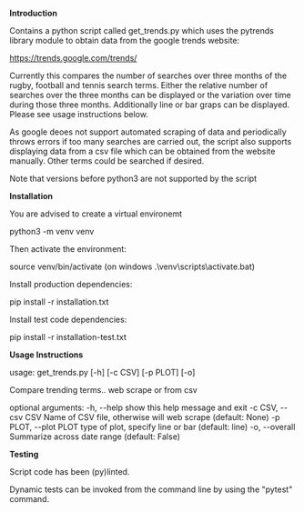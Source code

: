 **Introduction**

Contains a python script called get_trends.py which uses the pytrends library module
to obtain data from the google trends website:

https://trends.google.com/trends/

Currently this compares the number of searches over three months of the rugby, football and tennis
search terms. Either the relative number of searches over the three months can be displayed or the variation over time during those three months. Additionally line or bar graps can be displayed.
Please see usage instructions below. 

As google deoes not support automated scraping of data and periodically throws errors if too many
searches are carried out, the script also supports displaying data from a csv file which can be
obtained from the website manually. Other terms could be searched if desired.

Note that versions before python3 are not supported by the script

**Installation**

You are advised to create a virtual environemt

python3 -m venv venv

Then activate the environment:

source venv/bin/activate (on windows .\venv\scripts\activate.bat)

Install production dependencies:

pip install -r installation.txt

Install test code dependencies:

pip install -r installation-test.txt

**Usage Instructions**

usage: get_trends.py [-h] [-c CSV] [-p PLOT] [-o]

Compare trending terms.. web scrape or from csv

optional arguments:
  -h, --help            show this help message and exit
  -c CSV, --csv CSV     Name of CSV file, otherwise will web scrape (default: None)
  -p PLOT, --plot PLOT  type of plot, specify line or bar (default: line)
  -o, --overall         Summarize across date range (default: False)

**Testing**

Script code has been (py)linted.

Dynamic tests can be invoked from the command line by using the "pytest" command.